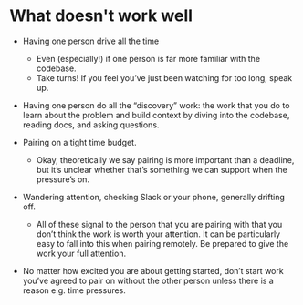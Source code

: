 # What doesn't work well

- Having one person drive all the time

  - Even (especially!) if one person is far more familiar with the codebase.
  - Take turns! If you feel you’ve just been watching for too long, speak up.

- Having one person do all the “discovery” work: the work that you do to learn
  about the problem and build context by diving into the codebase, reading docs,
  and asking questions.

- Pairing on a tight time budget.

  - Okay, theoretically we say pairing is more important than a deadline, but
    it’s unclear whether that’s something we can support when the pressure’s on.

- Wandering attention, checking Slack or your phone, generally drifting off.

  - All of these signal to the person that you are pairing with that you don’t
    think the work is worth your attention. It can be particularly easy to fall
    into this when pairing remotely. Be prepared to give the work your full
    attention.

- No matter how excited you are about getting started, don’t start work you’ve
  agreed to pair on without the other person unless there is a reason e.g. time
  pressures.
